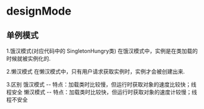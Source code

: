 # designMode
## 单例模式
1.饿汉模式(对应代码中的 SingletonHungry类)
在饿汉模式中，实例是在类加载的时候就被实例化的.

2.懒汉模式
在懒汉模式中，只有用户请求获取实例时，实例才会被创建出来.

3.区别
饿汉模式 -- 特点：加载类时比较慢，但运行时获取对象的速度比较快；线程安全
懒汉模式 -- 特点：加载类时比较快，但运行时获取对象的速度计较慢；线程不安全

